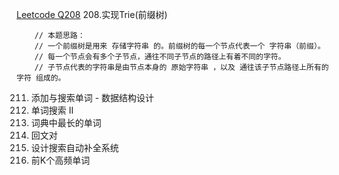 [Leetcode Q208](java_src/208.实现Trie前缀树.java) 208.实现Trie(前缀树)
```
    // 本题思路：
    // 一个前缀树是用来 存储字符串 的。前缀树的每一个节点代表一个 字符串（前缀）。
    // 每一个节点会有多个子节点，通往不同子节点的路径上有着不同的字符。
    // 子节点代表的字符串是由节点本身的 原始字符串 ，以及 通往该子节点路径上所有的字符 组成的。
```
211. 添加与搜索单词 - 数据结构设计
212. 单词搜索 II
720. 词典中最长的单词
336. 回文对
642. 设计搜索自动补全系统
692. 前K个高频单词